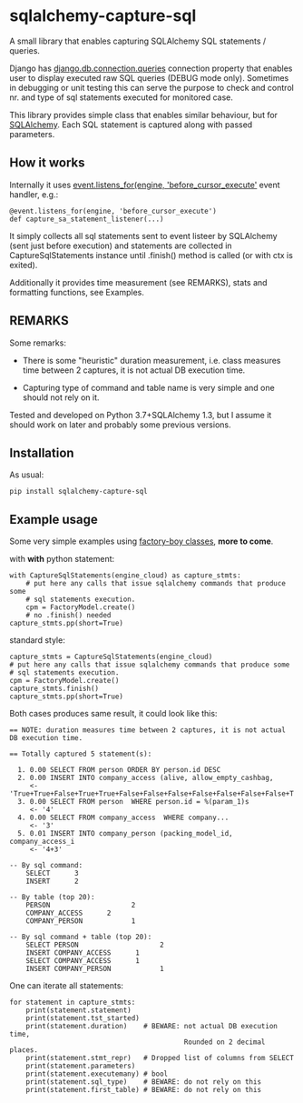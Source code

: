 # sqlalchemy-capture-sql

A small library that enables capturing SQLAlchemy SQL statements / queries.

Django has [django.db.connection.queries](https://docs.djangoproject.com/en/4.0/faq/models/#how-can-i-see-the-raw-sql-queries-django-is-running)
connection property that enables user to display executed raw SQL queries
(DEBUG mode only).
Sometimes in debugging or unit testing this can serve the purpose to check and
control nr.  and type of sql statements executed for monitored case. 

This library provides simple class that enables similar behaviour, but for
[SQLAlchemy](https://www.sqlalchemy.org/). Each SQL statement is captured along
with passed parameters. 

## How it works
Internally it uses 
[event.listens_for(engine, 'before_cursor_execute'](https://docs.sqlalchemy.org/en/13/core/events.html?highlight=before_cursor_execute#sqlalchemy.events.ConnectionEvents.before_cursor_execute)
event handler, e.g.:

    @event.listens_for(engine, 'before_cursor_execute')
    def capture_sa_statement_listener(...)

It simply collects all sql statements sent to event listeer by SQLAlchemy (sent
just before execution) and statements are collected in CaptureSqlStatements
instance until .finish() method is called (or with ctx is exited).

Additionally it provides time measurement (see REMARKS), stats and formatting
functions, see Examples.

## REMARKS

Some remarks:

 * There is some "heuristic" duration measurement, i.e. class measures time
   between 2 captures, it is not actual DB execution time.

 * Capturing type of command and table name is very simple and one should not
   rely on it.


Tested and developed on Python 3.7+SQLAlchemy 1.3, but I assume it should work
on later and probably some previous versions.

## Installation
As usual:

    pip install sqlalchemy-capture-sql

## Example usage

Some very simple examples using [factory-boy classes](https://factoryboy.readthedocs.io/en/stable/index.html), **more to come**.

with **with** python statement:

    with CaptureSqlStatements(engine_cloud) as capture_stmts:
        # put here any calls that issue sqlalchemy commands that produce some
        # sql statements execution.
        cpm = FactoryModel.create()
        # no .finish() needed
    capture_stmts.pp(short=True)

standard style:

    capture_stmts = CaptureSqlStatements(engine_cloud)
    # put here any calls that issue sqlalchemy commands that produce some
    # sql statements execution.
    cpm = FactoryModel.create()
    capture_stmts.finish()
    capture_stmts.pp(short=True)


Both cases produces same result, it could look like this:

    == NOTE: duration measures time between 2 captures, it is not actual DB execution time.

    == Totally captured 5 statement(s):

      1. 0.00 SELECT FROM person ORDER BY person.id DESC
      2. 0.00 INSERT INTO company_access (alive, allow_empty_cashbag,
         <- 'True+True+False+True+True+False+False+False+False+False+False+False+T
      3. 0.00 SELECT FROM person  WHERE person.id = %(param_1)s
         <- '4'
      4. 0.00 SELECT FROM company_access  WHERE company...
         <- '3'
      5. 0.01 INSERT INTO company_person (packing_model_id, company_access_i
         <- '4+3'

    -- By sql command:
        SELECT      3
        INSERT      2

    -- By table (top 20):
        PERSON                    2
        COMPANY_ACCESS      2
        COMPANY_PERSON            1

    -- By sql command + table (top 20):
        SELECT PERSON                    2
        INSERT COMPANY_ACCESS      1
        SELECT COMPANY_ACCESS      1
        INSERT COMPANY_PERSON            1

One can iterate all statements:

    for statement in capture_stmts:
        print(statement.statement)
        print(statement.tst_started)
        print(statement.duration)    # BEWARE: not actual DB execution time, 
                                               Rounded on 2 decimal places.
        print(statement.stmt_repr)   # Dropped list of columns from SELECT
        print(statement.parameters)
        print(statement.executemany) # bool
        print(statement.sql_type)    # BEWARE: do not rely on this
        print(statement.first_table) # BEWARE: do not rely on this
 
<!--

test markdown:

    pip install markdown
    python -m markdown README.md  > r.html && open r.html

markdown syntax: 

    https://www.markdownguide.org/basic-syntax/

Deployment:

Initially:

    pip install wheel
    py -m pip install --upgrade build

    pip install twine # installs a bunch of thing
    # bleach-5.0.0 commonmark-0.9.1 docutils-0.18.1 keyring-23.5.0 pkginfo-1.8.2
    # readme-renderer-34.0 requests-toolbelt-0.9.1 rich-12.2.0 twine-4.0.0
    # webencodings-0.5.1

    # build and deploy
    py -m build

    # deploy on test pypi
    py -m twine upload --repository testpypi dist/* --verbose

    # check on https://test.pypi.org/project/sqlalchemy-capture-sql/0.1.0/

    # if ok then install on pypi 
    py -m twine upload dist/* --verbose

    # check on: https://pypi.org/project/sqlalchemy-capture-sql/0.1.0/

    git commit && git push

Upgrade version:

    # increase version number in setup.cfg
    # if not done, then upload to pypi will report:
    #    400 File already exists. See https://pypi.org/help/#file-name-reuse
    #    for more information.

    py -m twine upload --repository testpypi dist/* --verbose

    # check on https://test.pypi.org/project/sqlalchemy-capture-sql/0.1.0/

    # if ok then upload on pypi
    py -m twine upload dist/* --verbose

    git commit && git push

    # if ok then install on pypi
    py -m twine upload --skip-existing dist/*

    # check on: https://pypi.org/project/sqlalchemy-capture-sql/0.1.0/

-->
